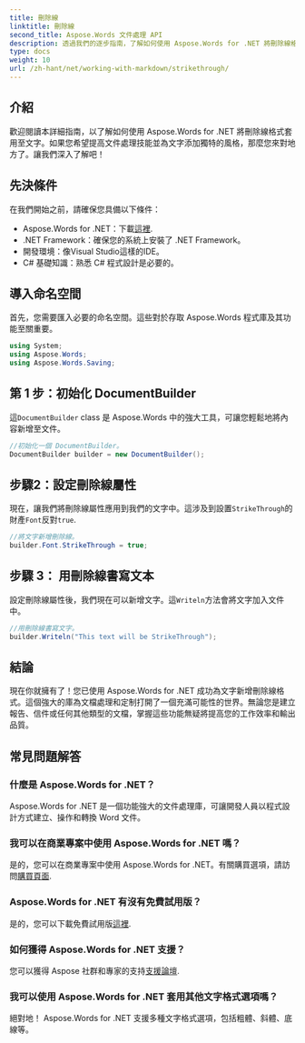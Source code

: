 ```yaml
---
title: 刪除線
linktitle: 刪除線
second_title: Aspose.Words 文件處理 API
description: 透過我們的逐步指南，了解如何使用 Aspose.Words for .NET 將刪除線格式套用至文字。提升您的文件處理技能。
type: docs
weight: 10
url: /zh-hant/net/working-with-markdown/strikethrough/
---
```

## 介紹

歡迎閱讀本詳細指南，以了解如何使用 Aspose.Words for .NET 將刪除線格式套用至文字。如果您希望提高文件處理技能並為文字添加獨特的風格，那麼您來對地方了。讓我們深入了解吧！

## 先決條件

在我們開始之前，請確保您具備以下條件：

-  Aspose.Words for .NET：下載[這裡](https://releases.aspose.com/words/net/).
- .NET Framework：確保您的系統上安裝了 .NET Framework。
- 開發環境：像Visual Studio這樣的IDE。
- C# 基礎知識：熟悉 C# 程式設計是必要的。

## 導入命名空間

首先，您需要匯入必要的命名空間。這些對於存取 Aspose.Words 程式庫及其功能至關重要。

```csharp
using System;
using Aspose.Words;
using Aspose.Words.Saving;
```

## 第 1 步：初始化 DocumentBuilder

這`DocumentBuilder` class 是 Aspose.Words 中的強大工具，可讓您輕鬆地將內容新增至文件。

```csharp
//初始化一個 DocumentBuilder。
DocumentBuilder builder = new DocumentBuilder();
```

## 步驟2：設定刪除線屬性

現在，讓我們將刪除線屬性應用到我們的文字中。這涉及到設置`StrikeThrough`的財產`Font`反對`true`.

```csharp
//將文字新增刪除線。
builder.Font.StrikeThrough = true;
```

## 步驟 3： 用刪除線書寫文本

設定刪除線屬性後，我們現在可以新增文字。這`Writeln`方法會將文字加入文件中。

```csharp
//用刪除線書寫文字。
builder.Writeln("This text will be StrikeThrough");
```

## 結論

現在你就擁有了！您已使用 Aspose.Words for .NET 成功為文字新增刪除線格式。這個強大的庫為文檔處理和定制打開了一個充滿可能性的世界。無論您是建立報告、信件或任何其他類型的文檔，掌握這些功能無疑將提高您的工作效率和輸出品質。

## 常見問題解答

### 什麼是 Aspose.Words for .NET？
Aspose.Words for .NET 是一個功能強大的文件處理庫，可讓開發人員以程式設計方式建立、操作和轉換 Word 文件。

### 我可以在商業專案中使用 Aspose.Words for .NET 嗎？
是的，您可以在商業專案中使用 Aspose.Words for .NET。有關購買選項，請訪問[購買頁面](https://purchase.aspose.com/buy).

### Aspose.Words for .NET 有沒有免費試用版？
是的，您可以下載免費試用版[這裡](https://releases.aspose.com/).

### 如何獲得 Aspose.Words for .NET 支援？
您可以獲得 Aspose 社群和專家的支持[支援論壇](https://forum.aspose.com/c/words/8).

### 我可以使用 Aspose.Words for .NET 套用其他文字格式選項嗎？
絕對地！ Aspose.Words for .NET 支援多種文字格式選項，包括粗體、斜體、底線等。